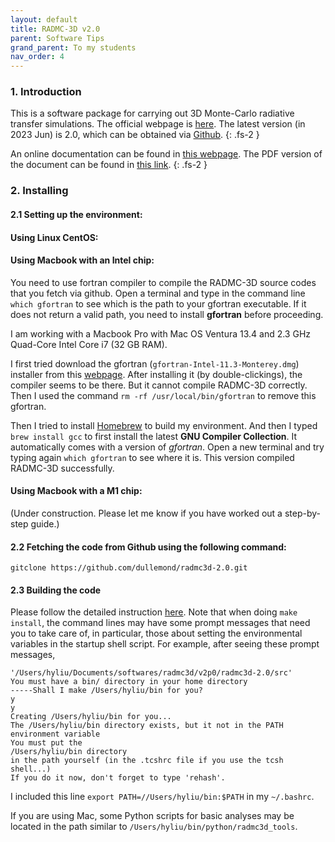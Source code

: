 ```yaml
---
layout: default
title: RADMC-3D v2.0
parent: Software Tips
grand_parent: To my students
nav_order: 4
---
```


### 1. Introduction

This is a software package for carrying out 3D Monte-Carlo radiative transfer simulations.
The official webpage is [here](https://www.ita.uni-heidelberg.de/~dullemond/software/radmc-3d/index.php).
The latest version (in 2023 Jun) is 2.0, which can be obtained via [Github](https://github.com/dullemond/radmc3d-2.0/tree/master).
{: .fs-2 }

An online documentation can be found in [this webpage](https://www.ita.uni-heidelberg.de/~dullemond/software/radmc-3d/manual_radmc3d/index.html).
The PDF version of the document can be found in [this link](https://www.ita.uni-heidelberg.de/~dullemond/software/radmc-3d/radmc3d.pdf).
{: .fs-2 }

### 2. Installing

#### 2.1 Setting up the environment:

#### Using Linux CentOS:

#### Using Macbook with an Intel chip:
You need to use fortran compiler to compile the RADMC-3D source codes that you fetch via github. Open a terminal and type in the command line `which gfortran` to see which is the path to your gfortran executable. If it does not return a valid path, you need to install **gfortran** before proceeding.

I am working with a Macbook Pro with  Mac OS Ventura 13.4 and 2.3 GHz Quad-Core Intel Core i7 (32 GB RAM).

I first tried download the gfortran (`gfortran-Intel-11.3-Monterey.dmg`) installer from this [webpage](https://github.com/fxcoudert/gfortran-for-macOS/releases). After installing it (by double-clickings), the compiler seems to be there. But it cannot compile RADMC-3D correctly. Then I used the command `rm -rf /usr/local/bin/gfortran` to remove this gfortran.

Then I tried to install [Homebrew](https://brew.sh/) to build my environment. And then I typed `brew install gcc` to first install the latest **GNU Compiler Collection**. It automatically comes with a version of *gfortran*. Open a new terminal and try typing again `which gfortran` to see where it is. This version compiled RADMC-3D successfully.

#### Using Macbook with a M1 chip:
(Under construction. Please let me know if you have worked out a step-by-step guide.)

#### 2.2 Fetching the code from Github using the following command:
```
gitclone https://github.com/dullemond/radmc3d-2.0.git
```

#### 2.3 Building the code
Please follow the detailed instruction [here](https://www.ita.uni-heidelberg.de/~dullemond/software/radmc-3d/manual_radmc3d/quickstart.html).
Note that when doing `make install`, the command lines may have some prompt messages that need you to take care of, in particular, those about setting the environmental variables in the startup shell script. For example, after seeing these prompt messages,
```
'/Users/hyliu/Documents/softwares/radmc3d/v2p0/radmc3d-2.0/src'
You must have a bin/ directory in your home directory
-----Shall I make /Users/hyliu/bin for you?
y
y
Creating /Users/hyliu/bin for you...
The /Users/hyliu/bin directory exists, but it not in the PATH environment variable
You must put the
/Users/hyliu/bin directory
in the path yourself (in the .tcshrc file if you use the tcsh shell...)
If you do it now, don't forget to type 'rehash'.
```
I included this line `export PATH=//Users/hyliu/bin:$PATH` in my `~/.bashrc`.

If you are using Mac, some Python scripts for basic analyses may be located in the path similar to `/Users/hyliu/bin/python/radmc3d_tools`.
